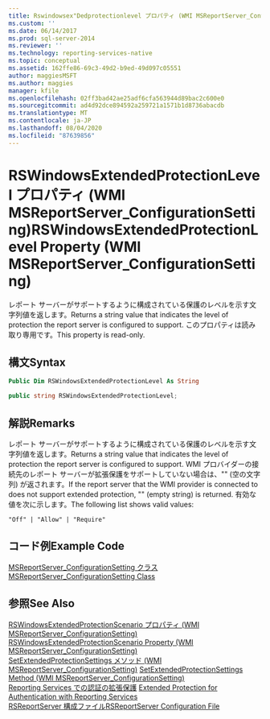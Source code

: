 ```yaml
---
title: Rswindowsex"Dedprotectionlevel プロパティ (WMI MSReportServer_ConfigurationSetting) |Microsoft Docs
ms.custom: ''
ms.date: 06/14/2017
ms.prod: sql-server-2014
ms.reviewer: ''
ms.technology: reporting-services-native
ms.topic: conceptual
ms.assetid: 162ffe86-69c3-49d2-b9ed-49d097c05551
author: maggiesMSFT
ms.author: maggies
manager: kfile
ms.openlocfilehash: 02ff3bad42ae25adf6cfa563944d89bac2c600e0
ms.sourcegitcommit: ad4d92dce894592a259721a1571b1d8736abacdb
ms.translationtype: MT
ms.contentlocale: ja-JP
ms.lasthandoff: 08/04/2020
ms.locfileid: "87639856"
---
```

# <a name="rswindowsextendedprotectionlevel-property-wmi-msreportserver_configurationsetting"></a><span data-ttu-id="6dc2e-102">RSWindowsExtendedProtectionLevel プロパティ (WMI MSReportServer_ConfigurationSetting)</span><span class="sxs-lookup"><span data-stu-id="6dc2e-102">RSWindowsExtendedProtectionLevel Property (WMI MSReportServer_ConfigurationSetting)</span></span>
  <span data-ttu-id="6dc2e-103">レポート サーバーがサポートするように構成されている保護のレベルを示す文字列値を返します。</span><span class="sxs-lookup"><span data-stu-id="6dc2e-103">Returns a string value that indicates the level of protection the report server is configured to support.</span></span> <span data-ttu-id="6dc2e-104">このプロパティは読み取り専用です。</span><span class="sxs-lookup"><span data-stu-id="6dc2e-104">This property is read-only.</span></span>  
  
## <a name="syntax"></a><span data-ttu-id="6dc2e-105">構文</span><span class="sxs-lookup"><span data-stu-id="6dc2e-105">Syntax</span></span>  
  
```vb  
Public Dim RSWindowsExtendedProtectionLevel As String  
```  
  
```csharp  
public string RSWindowsExtendedProtectionLevel;  
```  
  
## <a name="remarks"></a><span data-ttu-id="6dc2e-106">解説</span><span class="sxs-lookup"><span data-stu-id="6dc2e-106">Remarks</span></span>  
 <span data-ttu-id="6dc2e-107">レポート サーバーがサポートするように構成されている保護のレベルを示す文字列値を返します。</span><span class="sxs-lookup"><span data-stu-id="6dc2e-107">Returns a string value that indicates the level of protection the report server is configured to support.</span></span> <span data-ttu-id="6dc2e-108">WMI プロバイダーの接続先のレポート サーバーが拡張保護をサポートしていない場合は、"" (空の文字列) が返されます。</span><span class="sxs-lookup"><span data-stu-id="6dc2e-108">If the report server that the WMI provider is connected to does not support extended protection, "" (empty string) is returned.</span></span> <span data-ttu-id="6dc2e-109">有効な値を次に示します。</span><span class="sxs-lookup"><span data-stu-id="6dc2e-109">The following list shows valid values:</span></span>  
  
 `"Off" | "Allow" | "Require"`  
  
## <a name="example-code"></a><span data-ttu-id="6dc2e-110">コード例</span><span class="sxs-lookup"><span data-stu-id="6dc2e-110">Example Code</span></span>  
 [<span data-ttu-id="6dc2e-111">MSReportServer_ConfigurationSetting クラス</span><span class="sxs-lookup"><span data-stu-id="6dc2e-111">MSReportServer_ConfigurationSetting Class</span></span>](msreportserver-configurationsetting-class.md)  
  
## <a name="see-also"></a><span data-ttu-id="6dc2e-112">参照</span><span class="sxs-lookup"><span data-stu-id="6dc2e-112">See Also</span></span>  
 <span data-ttu-id="6dc2e-113">[RSWindowsExtendedProtectionScenario プロパティ (WMI MSReportServer_ConfigurationSetting)](rswindowsextendedprotectionscenario-property.md) </span><span class="sxs-lookup"><span data-stu-id="6dc2e-113">[RSWindowsExtendedProtectionScenario Property &#40;WMI MSReportServer_ConfigurationSetting&#41;](rswindowsextendedprotectionscenario-property.md) </span></span>  
 <span data-ttu-id="6dc2e-114">[SetExtendedProtectionSettings メソッド (WMI MSReportServer_ConfigurationSetting)](configurationsetting-method-setextendedprotectionsettings.md) </span><span class="sxs-lookup"><span data-stu-id="6dc2e-114">[SetExtendedProtectionSettings Method &#40;WMI MSReportServer_ConfigurationSetting&#41;](configurationsetting-method-setextendedprotectionsettings.md) </span></span>  
 <span data-ttu-id="6dc2e-115">[Reporting Services での認証の拡張保護](../security/extended-protection-for-authentication-with-reporting-services.md) </span><span class="sxs-lookup"><span data-stu-id="6dc2e-115">[Extended Protection for Authentication with Reporting Services](../security/extended-protection-for-authentication-with-reporting-services.md) </span></span>  
 [<span data-ttu-id="6dc2e-116">RSReportServer 構成ファイル</span><span class="sxs-lookup"><span data-stu-id="6dc2e-116">RSReportServer Configuration File</span></span>](../report-server/rsreportserver-config-configuration-file.md)  
  
  
